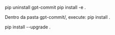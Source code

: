 pip uninstall gpt-commit
pip install -e .

Dentro da pasta gpt-commit/, execute:
pip install .

pip install --upgrade .
